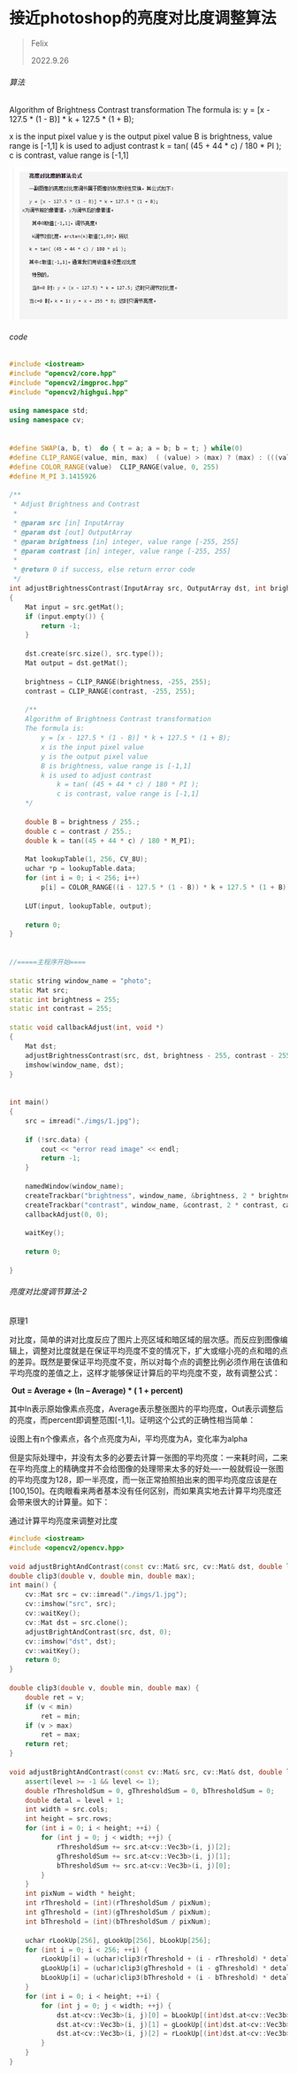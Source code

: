 # 接近photoshop的亮度对比度调整算法

> Felix
>
> 2022.9.26



###### 算法

Algorithm of Brightness Contrast transformation
The formula is:
y = [x - 127.5 * (1 - B)] * k + 127.5 * (1 + B);

x is the input pixel value
y is the output pixel value
B is brightness, value range is [-1,1]
k is used to adjust contrast
k = tan( (45 + 44 * c) / 180 * PI );
c is contrast, value range is [-1,1]



![](./imgs/11.jpg)



###### code

```c++
#include <iostream>
#include "opencv2/core.hpp"
#include "opencv2/imgproc.hpp"
#include "opencv2/highgui.hpp"

using namespace std;
using namespace cv;


#define SWAP(a, b, t)  do { t = a; a = b; b = t; } while(0)
#define CLIP_RANGE(value, min, max)  ( (value) > (max) ? (max) : (((value) < (min)) ? (min) : (value)) )
#define COLOR_RANGE(value)  CLIP_RANGE(value, 0, 255)
#define M_PI 3.1415926

/**
 * Adjust Brightness and Contrast
 *
 * @param src [in] InputArray
 * @param dst [out] OutputArray
 * @param brightness [in] integer, value range [-255, 255]
 * @param contrast [in] integer, value range [-255, 255]
 *
 * @return 0 if success, else return error code
 */
int adjustBrightnessContrast(InputArray src, OutputArray dst, int brightness, int contrast)
{
	Mat input = src.getMat();
	if (input.empty()) {
		return -1;
	}

	dst.create(src.size(), src.type());
	Mat output = dst.getMat();

	brightness = CLIP_RANGE(brightness, -255, 255);
	contrast = CLIP_RANGE(contrast, -255, 255);

	/**
	Algorithm of Brightness Contrast transformation
	The formula is:
		y = [x - 127.5 * (1 - B)] * k + 127.5 * (1 + B);
		x is the input pixel value
		y is the output pixel value
		B is brightness, value range is [-1,1]
		k is used to adjust contrast
			k = tan( (45 + 44 * c) / 180 * PI );
			c is contrast, value range is [-1,1]
	*/

	double B = brightness / 255.;
	double c = contrast / 255.;
	double k = tan((45 + 44 * c) / 180 * M_PI);

	Mat lookupTable(1, 256, CV_8U);
	uchar *p = lookupTable.data;
	for (int i = 0; i < 256; i++)
		p[i] = COLOR_RANGE((i - 127.5 * (1 - B)) * k + 127.5 * (1 + B));

	LUT(input, lookupTable, output);

	return 0;
}


//=====主程序开始====

static string window_name = "photo";
static Mat src;
static int brightness = 255;
static int contrast = 255;

static void callbackAdjust(int, void *)
{
	Mat dst;
	adjustBrightnessContrast(src, dst, brightness - 255, contrast - 255);
	imshow(window_name, dst);
}


int main()
{
	src = imread("./imgs/1.jpg");

	if (!src.data) {
		cout << "error read image" << endl;
		return -1;
	}

	namedWindow(window_name);
	createTrackbar("brightness", window_name, &brightness, 2 * brightness, callbackAdjust);
	createTrackbar("contrast", window_name, &contrast, 2 * contrast, callbackAdjust);
	callbackAdjust(0, 0);

	waitKey();

	return 0;

}
```



###### 亮度对比度调节算法-2

原理1

​    对比度，简单的讲对比度反应了图片上亮区域和暗区域的层次感。而反应到图像编辑上，调整对比度就是在保证平均亮度不变的情况下，扩大或缩小亮的点和暗的点的差异。既然是要保证平均亮度不变，所以对每个点的调整比例必须作用在该值和平均亮度的差值之上，这样才能够保证计算后的平均亮度不变，故有调整公式：

​                                                **Out = Average + (In – Average) * ( 1 + percent)**

其中In表示原始像素点亮度，Average表示整张图片的平均亮度，Out表示调整后的亮度，而percent即调整范围[-1,1]。证明这个公式的正确性相当简单：

设图上有n个像素点，各个点亮度为Ai，平均亮度为A，变化率为alpha

​    但是实际处理中，并没有太多的必要去计算一张图的平均亮度：一来耗时间，二来在平均亮度上的精确度并不会给图像的处理带来太多的好处—-一般就假设一张图的平均亮度为128，即一半亮度，而一张正常拍照拍出来的图平均亮度应该是在[100,150]。在肉眼看来两者基本没有任何区别，而如果真实地去计算平均亮度还会带来很大的计算量。如下：

通过计算平均亮度来调整对比度

```c++
#include <iostream>
#include <opencv2/opencv.hpp>

void adjustBrightAndContrast(const cv::Mat& src, cv::Mat& dst, double level);
double clip3(double v, double min, double max);
int main() {
	cv::Mat src = cv::imread("./imgs/1.jpg");
	cv::imshow("src", src);
	cv::waitKey();
	cv::Mat dst = src.clone();
	adjustBrightAndContrast(src, dst, 0);
	cv::imshow("dst", dst);
	cv::waitKey();
	return 0;
}

double clip3(double v, double min, double max) {
	double ret = v;
	if (v < min)
		ret = min;
	if (v > max)
		ret = max;
	return ret;
}

void adjustBrightAndContrast(const cv::Mat& src, cv::Mat& dst, double level) {
	assert(level >= -1 && level <= 1);
	double rThresholdSum = 0, gThresholdSum = 0, bThresholdSum = 0;
	double detal = level + 1;
	int width = src.cols;
	int height = src.rows;
	for (int i = 0; i < height; ++i) {
		for (int j = 0; j < width; ++j) {
			rThresholdSum += src.at<cv::Vec3b>(i, j)[2];
			gThresholdSum += src.at<cv::Vec3b>(i, j)[1];
			bThresholdSum += src.at<cv::Vec3b>(i, j)[0];
		}
	}
	int pixNum = width * height;
	int rThreshold = (int)(rThresholdSum / pixNum);
	int gThreshold = (int)(gThresholdSum / pixNum);
	int bThreshold = (int)(bThresholdSum / pixNum);

	uchar rLookUp[256], gLookUp[256], bLookUp[256];
	for (int i = 0; i < 256; ++i) {
		rLookUp[i] = (uchar)clip3(rThreshold + (i - rThreshold) * detal, 0, 255);
		gLookUp[i] = (uchar)clip3(gThreshold + (i - gThreshold) * detal, 0, 255);
		bLookUp[i] = (uchar)clip3(bThreshold + (i - bThreshold) * detal, 0, 255);
	}
	for (int i = 0; i < height; ++i) {
		for (int j = 0; j < width; ++j) {
			dst.at<cv::Vec3b>(i, j)[0] = bLookUp[(int)dst.at<cv::Vec3b>(i, j)[0]];
			dst.at<cv::Vec3b>(i, j)[1] = gLookUp[(int)dst.at<cv::Vec3b>(i, j)[1]];
			dst.at<cv::Vec3b>(i, j)[2] = rLookUp[(int)dst.at<cv::Vec3b>(i, j)[2]];
		}
	}
}
```

